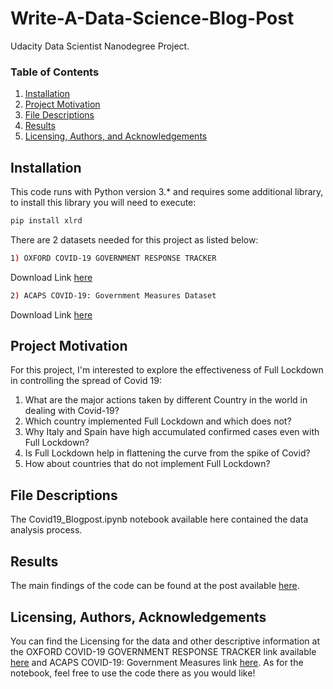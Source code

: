 # Write-A-Data-Science-Blog-Post
Udacity Data Scientist Nanodegree Project.

### Table of Contents

1. [Installation](#installation)
2. [Project Motivation](#motivation)
3. [File Descriptions](#files)
4. [Results](#results)
5. [Licensing, Authors, and Acknowledgements](#licensing)

## Installation <a name="installation"></a>

This code runs with Python version 3.* and requires some additional library, to install this library you will need to execute:
```bash
pip install xlrd
```
There are 2 datasets needed for this project as listed below:
```bash
1) OXFORD COVID-19 GOVERNMENT RESPONSE TRACKER 
```
Download Link [here](https://ocgptweb.azurewebsites.net/CSVDownload) 

```bash
2) ACAPS COVID-19: Government Measures Dataset 
```
Download Link [here](https://data.humdata.org/dataset/e1a91ae0-292d-4434-bc75-bf863d4608ba/resource/1a2109d2-af2e-4380-b0ad-04d0ade9f4ce/download/20200409-acaps-covid-19-goverment-measures-dataset-v6.xlsx)


## Project Motivation<a name="motivation"></a>

For this project, I'm interested to explore the effectiveness of Full Lockdown in controlling the spread of Covid 19:

1. What are the major actions taken by different Country in the world in dealing with Covid-19?
2. Which country implemented Full Lockdown and which does not?
3. Why Italy and Spain have high accumulated confirmed cases even with Full Lockdown?
4. Is Full Lockdown help in flattening the curve from the spike of Covid?
5. How about countries that do not implement Full Lockdown?

## File Descriptions <a name="files"></a>

The Covid19_Blogpost.ipynb notebook available here contained the data analysis process.  

## Results<a name="results"></a>

The main findings of the code can be found at the post available [here](https://medium.com/@eavenkhaw).

## Licensing, Authors, Acknowledgements<a name="licensing"></a>

You can find the Licensing for the data and other descriptive information at the OXFORD COVID-19 GOVERNMENT RESPONSE TRACKER link available [here](https://www.bsg.ox.ac.uk/research/research-projects/oxford-covid-19-government-response-tracker) and ACAPS COVID-19: Government Measures link [here](https://data.humdata.org/dataset/acaps-covid19-government-measures-dataset). As for the notebook, feel free to use the code there as you would like! 


